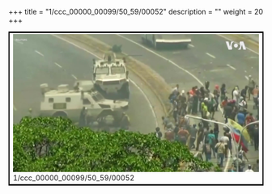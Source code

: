 +++
title = "1/ccc_00000_00099/50_59/00052"
description = ""
weight = 20
+++

<table style="border:2px solid black;max-width:800px;max-height:800px;" 
><tr><td>
<img class="center-fit-jpg"
src="/jpg_/aaa_20190430_NxaOmWaI8sI_00051.jpg">
1/ccc_00000_00099/50_59/00052
</img></td></tr></table>
